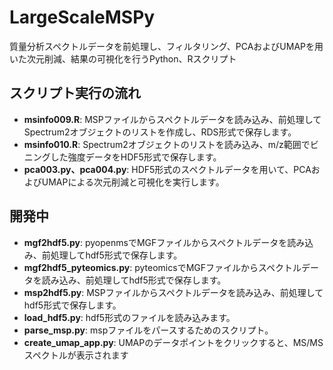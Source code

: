 # LargeScaleMSPy

質量分析スペクトルデータを前処理し、フィルタリング、PCAおよびUMAPを用いた次元削減、結果の可視化を行うPython、Rスクリプト

## スクリプト実行の流れ
- **msinfo009.R**: MSPファイルからスペクトルデータを読み込み、前処理してSpectrum2オブジェクトのリストを作成し、RDS形式で保存します。
- **msinfo010.R**: Spectrum2オブジェクトのリストを読み込み、m/z範囲でビニングした強度データをHDF5形式で保存します。
- **pca003.py、pca004.py**: HDF5形式のスペクトルデータを用いて、PCAおよびUMAPによる次元削減と可視化を実行します。

## 開発中
- **mgf2hdf5.py**: pyopenmsでMGFファイルからスペクトルデータを読み込み、前処理してhdf5形式で保存します。
- **mgf2hdf5_pyteomics.py**: pyteomicsでMGFファイルからスペクトルデータを読み込み、前処理してhdf5形式で保存します。
- **msp2hdf5.py**: MSPファイルからスペクトルデータを読み込み、前処理してhdf5形式で保存します。
- **load_hdf5.py**: hdf5形式のファイルを読み込みます。
- **parse_msp.py**: mspファイルをパースするためのスクリプト。
- **create_umap_app.py**: UMAPのデータポイントをクリックすると、MS/MSスペクトルが表示されます
